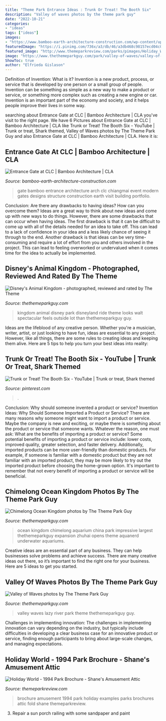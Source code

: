 ```yaml
---
title: "Theme Park Entrance Ideas : Trunk Or Treat! The Booth Six"
description: "Valley of waves photos by the theme park guy"
date: "2022-10-21"
categories:
- "ideas"
tags: ["ideas"]
images:
- "https://www.bamboo-earth-architecture-construction.com/wp-content/uploads/2015/05/Bamboo-entrance-gate-at-CLC-8-600x600.jpg"
featuredImage: "https://i.pinimg.com/736x/a3/db/46/a3db468c98157ecd04c09abaf13cc029.jpg"
featured_image: "http://www.themeparkreview.com/parks/pimages/Holiday_World/1994_Park_Brochure_-_Shanes_Amusement_Attic/hw3_2.jpg"
image: "https://www.thethemeparkguy.com/park/valley-of-waves/valley-of-waves-23-big.jpg"
ShowToc: true
author: "Elfrieda Gislason"
---
```



Definition of Invention: What is it?
Invention is a new product, process, or service that is developed by one person or a small group of people. Invention can be something as simple as a new way to make a product or service, or something more complex such as creating a new engine or car. Invention is an important part of the economy and society, and it helps people improve their lives in some way.

	

		
searching about Entrance Gate at CLC | Bamboo Architecture | CLA you've visit to the right page. We have 6 Pictures about Entrance Gate at CLC | Bamboo Architecture | CLA like Trunk or Treat! The Booth Six - YouTube | Trunk or treat, Shark themed, Valley of Waves photos by The Theme Park Guy and also Entrance Gate at CLC | Bamboo Architecture | CLA. Here it is:
		
    
## Entrance Gate At CLC | Bamboo Architecture | CLA

<img loading=lazy src="https://www.bamboo-earth-architecture-construction.com/wp-content/uploads/2015/05/Bamboo-entrance-gate-at-CLC-8-600x600.jpg" onerror="this.onerror=null;this.src='https://tse2.mm.bing.net/th?id=OIP.27QveuS79Cj3g5Z8xxzaZAHaHa&amp;pid=15.1';" alt="Entrance Gate at CLC | Bamboo Architecture | CLA">

_Source: bamboo-earth-architecture-construction.com_

>gate bamboo entrance architecture arch clc chiangmai event modern gates designs structure construction earth visit building portfolio. 

	

Conclusion: Are there any drawbacks to having ideas? How can you overcome them?
Ideas are a great way to think about new ideas and come up with new ways to do things. However, there are some drawbacks that can occur when having ideas. The first drawback is that it can be difficult to come up with all of the details needed for an idea to take off. This can lead to a lack of confidence in your idea and a less likely chance of seeing it through to the end. Another drawback is that ideas can be very time-consuming and require a lot of effort from you and others involved in the project. This can lead to feeling overworked or undervalued when it comes time for the idea to actually be implemented.

    
## Disney&#039;s Animal Kingdom - Photographed, Reviewed And Rated By The Theme

<img loading=lazy src="https://www.thethemeparkguy.com/park/animal-kingdom/animal-kingdom-15-big.jpg" onerror="this.onerror=null;this.src='https://tse1.mm.bing.net/th?id=OIP.uvb8f25_tJFHSOt1VXFsDAHaFj&amp;pid=15.1';" alt="Disney&#039;s Animal Kingdom - photographed, reviewed and rated by The Theme">

_Source: thethemeparkguy.com_

>kingdom animal disney park disneyland ride theme looks walt spectacular feels outside lot than thethemeparkguy guy. 

	

Ideas are the lifeblood of any creative person. Whether you're a musician, writer, artist, or just looking to have fun, ideas are essential to any project. However, like all things, there are some rules to creating ideas and keeping them alive. Here are 5 tips to help you turn your best ideas into reality:

    
## Trunk Or Treat! The Booth Six - YouTube | Trunk Or Treat, Shark Themed

<img loading=lazy src="https://i.pinimg.com/736x/a3/db/46/a3db468c98157ecd04c09abaf13cc029.jpg" onerror="this.onerror=null;this.src='https://tse1.mm.bing.net/th?id=OIP.mY6IC_Mzxe8NWz3aOavfLwHaJ3&amp;pid=15.1';" alt="Trunk or Treat! The Booth Six - YouTube | Trunk or treat, Shark themed">

_Source: pinterest.com_

>. 

	

Conclusion: Why should someone invented a product or service?
Invention Ideas: Why Should Someone Imported a Product or Service?
There are many reasons why someone might want to import a product or service. Maybe the company is new and exciting, or maybe there is something about the product or service that someone wants. Whatever the reason, one must ask: What are the benefits of importing a product or service? 
Some potential benefits of importing a product or service include: lower costs, improved quality, greater selection, and faster delivery. Additionally, imported products can be more user-friendly than domestic products. For example, if someone is familiar with a domestic product but they are not familiar with an imported product, they may be more likely to try out the imported product before choosing the home-grown option. 
It's important to remember that not every benefit of importing a product or service will be beneficial.

    
## Chimelong Ocean Kingdom Photos By The Theme Park Guy

<img loading=lazy src="https://www.thethemeparkguy.com/park/chimelong-ocean-kingdom/chimelong-ocean-kingdom-8-big.jpg" onerror="this.onerror=null;this.src='https://tse4.mm.bing.net/th?id=OIP.lPQ6DzGiV8gxeSgqlXhQ0AHaE7&amp;pid=15.1';" alt="Chimelong Ocean Kingdom photos by The Theme Park Guy">

_Source: thethemeparkguy.com_

>ocean kingdom chimelong aquarium china park impressive largest thethemeparkguy expansion zhuhai opens theme aquanerd underwater aquariums. 

	

Creative ideas are an essential part of any business. They can help businesses solve problems and achieve success. There are many creative ideas out there, so it’s important to find the right one for your business. Here are 5 ideas to get you started.

    
## Valley Of Waves Photos By The Theme Park Guy

<img loading=lazy src="https://www.thethemeparkguy.com/park/valley-of-waves/valley-of-waves-23-big.jpg" onerror="this.onerror=null;this.src='https://tse2.mm.bing.net/th?id=OIP.H1ciITNFe52UrA8r9tcIbwHaE8&amp;pid=15.1';" alt="Valley of Waves photos by The Theme Park Guy">

_Source: thethemeparkguy.com_

>valley waves lazy river park theme thethemeparkguy guy. 

	

Challenges in implementing innovation:
The challenges in implementing innovation can vary depending on the industry, but typically include difficulties in developing a clear business case for an innovative product or service, finding enough participants to bring about large-scale changes, and managing expectations.

    
## Holiday World - 1994 Park Brochure - Shane&#039;s Amusement Attic

<img loading=lazy src="http://www.themeparkreview.com/parks/pimages/Holiday_World/1994_Park_Brochure_-_Shanes_Amusement_Attic/hw3_2.jpg" onerror="this.onerror=null;this.src='https://tse4.mm.bing.net/th?id=OIP.4sLV7K6VeE4wu22ArGvr_gHaFX&amp;pid=15.1';" alt="Holiday World - 1994 Park Brochure - Shane&#039;s Amusement Attic">

_Source: themeparkreview.com_

>brochure amusement 1994 park holiday examples parks brochures attic fold shane themeparkreview. 

	

3. Repair a sun porch railing with some sandpaper and paint

